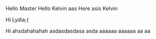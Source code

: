 Hello Master
Hello
Kelvin
aas
Here asis Kelvin

Hi Lydia;{

Hi ahsdahahahah
asdasdasdasa
asda
aaaaaa
aaaaaa
aa
aa
